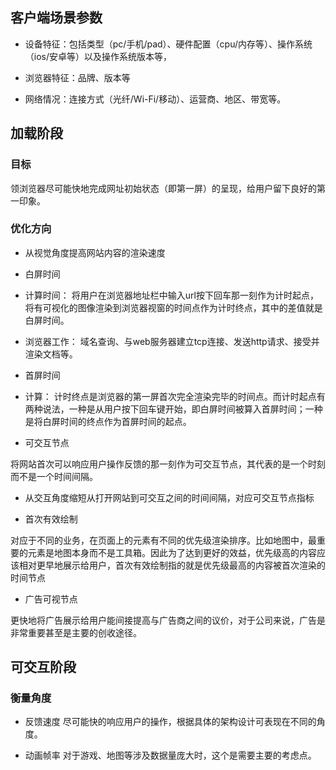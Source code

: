 ## 客户端场景参数

- 设备特征：包括类型（pc/手机/pad）、硬件配置（cpu/内存等）、操作系统（ios/安卓等）以及操作系统版本等，

- 浏览器特征：品牌、版本等

- 网络情况：连接方式（光纤/Wi-Fi/移动）、运营商、地区、带宽等。

## 加载阶段

### 目标

领浏览器尽可能快地完成网址初始状态（即第一屏）的呈现，给用户留下良好的第一印象。

### 优化方向

- 从视觉角度提高网站内容的渲染速度

- 白屏时间

- 计算时间：
将用户在浏览器地址栏中输入url按下回车那一刻作为计时起点，将有可视化的图像渲染到浏览器视窗的时间点作为计时终点，其中的差值就是白屏时间。

- 浏览器工作：
域名查询、与web服务器建立tcp连接、发送http请求、接受并渲染文档等。

- 首屏时间

- 计算：
计时终点是浏览器的第一屏首次完全渲染完毕的时间点。而计时起点有两种说法，一种是从用户按下回车键开始，即白屏时间被算入首屏时间；一种是将白屏时间的终点作为首屏时间的起点。

- 可交互节点

将网站首次可以响应用户操作反馈的那一刻作为可交互节点，其代表的是一个时刻而不是一个时间间隔。

- 从交互角度缩短从打开网站到可交互之间的时间间隔，对应可交互节点指标

- 首次有效绘制

对应于不同的业务，在页面上的元素有不同的优先级渲染排序。比如地图中，最重要的元素是地图本身而不是工具箱。因此为了达到更好的效益，优先级高的内容应该相对更早地展示给用户，首次有效绘制指的就是优先级最高的内容被首次渲染的时间节点

- 广告可视节点

更快地将广告展示给用户能间接提高与广告商之间的议价，对于公司来说，广告是非常重要甚至是主要的创收途径。

## 可交互阶段

### 衡量角度

- 反馈速度
尽可能快的响应用户的操作，根据具体的架构设计可表现在不同的角度。

- 动画帧率
对于游戏、地图等涉及数据量庞大时，这个是需要主要的考虑点。


